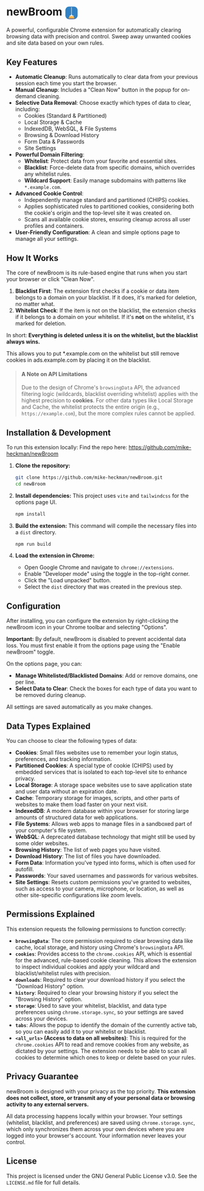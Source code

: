# newBroom <img src="public/images/icon128.png" width="36" alt="newBroom icon" valign="middle" />

A powerful, configurable Chrome extension for automatically clearing browsing data with precision and control. Sweep away unwanted cookies and site data based on your own rules.

## Key Features
-   **Automatic Cleanup**: Runs automatically to clear data from your previous session each time you start the browser.
-   **Manual Cleanup**: Includes a "Clean Now" button in the popup for on-demand cleaning.
-   **Selective Data Removal**: Choose exactly which types of data to clear, including:
    -   Cookies (Standard & Partitioned)
    -   Local Storage & Cache
    -   IndexedDB, WebSQL, & File Systems
    -   Browsing & Download History
    -   Form Data & Passwords
    -   Site Settings
-   **Powerful Domain Filtering**:
    -   **Whitelist**: Protect data from your favorite and essential sites.
    -   **Blacklist**: Force-delete data from specific domains, which overrides any whitelist rules.
    -   **Wildcard Support**: Easily manage subdomains with patterns like `*.example.com`.
-   **Advanced Cookie Control**:
    -   Independently manage standard and partitioned (CHIPS) cookies.
    -   Applies sophisticated rules to partitioned cookies, considering both the cookie's origin and the top-level site it was created on.
    -   Scans all available cookie stores, ensuring cleanup across all user profiles and containers.
-   **User-Friendly Configuration**: A clean and simple options page to manage all your settings.

## How It Works

The core of newBroom is its rule-based engine that runs when you start your browser or click "Clean Now".

1.  **Blacklist First**: The extension first checks if a cookie or data item belongs to a domain on your blacklist. If it does, it's marked for deletion, no matter what.
2.  **Whitelist Check**: If the item is not on the blacklist, the extension checks if it belongs to a domain on your whitelist. If it's **not** on the whitelist, it's marked for deletion.

In short: **Everything is deleted unless it is on the whitelist, but the blacklist always wins.**

This allows you to put *.example.com on the whitelist but still remove cookies in ads.example.com by placing it on the blacklist.

> #### A Note on API Limitations
>
> Due to the design of Chrome's `browsingData` API, the advanced filtering logic (wildcards, blacklist overriding whitelist) applies with the highest precision to **cookies**. For other data types like Local Storage and Cache, the whitelist protects the entire origin (e.g., `https://example.com`), but the more complex rules cannot be applied.

## Installation & Development

To run this extension locally:
Find the repo here: https://github.com/mike-heckman/newBroom
1.  **Clone the repository:**
    ```sh
    git clone https://github.com/mike-heckman/newBroom.git
    cd newBroom
    ```

2.  **Install dependencies:**
    This project uses `vite` and `tailwindcss` for the options page UI.
    ```sh
    npm install
    ```

3.  **Build the extension:**
    This command will compile the necessary files into a `dist` directory.
    ```sh
    npm run build
    ```

4.  **Load the extension in Chrome:**
    -   Open Google Chrome and navigate to `chrome://extensions`.
    -   Enable "Developer mode" using the toggle in the top-right corner.
    -   Click the "Load unpacked" button.
    -   Select the `dist` directory that was created in the previous step.

## Configuration

After installing, you can configure the extension by right-clicking the newBroom icon in your Chrome toolbar and selecting "Options".

**Important:** By default, newBroom is disabled to prevent accidental data loss. You must first enable it from the options page using the "Enable newBroom" toggle.

On the options page, you can:
-   **Manage Whitelisted/Blacklisted Domains**: Add or remove domains, one per line.
-   **Select Data to Clear**: Check the boxes for each type of data you want to be removed during cleanup.

All settings are saved automatically as you make changes.

## Data Types Explained

You can choose to clear the following types of data:

*   **Cookies**: Small files websites use to remember your login status, preferences, and tracking information.
*   **Partitioned Cookies**: A special type of cookie (CHIPS) used by embedded services that is isolated to each top-level site to enhance privacy.
*   **Local Storage**: A storage space websites use to save application state and user data without an expiration date.
*   **Cache**: Temporary storage for images, scripts, and other parts of websites to make them load faster on your next visit.
*   **IndexedDB**: A modern database within your browser for storing large amounts of structured data for web applications.
*   **File Systems**: Allows web apps to manage files in a sandboxed part of your computer's file system.
*   **WebSQL**: A deprecated database technology that might still be used by some older websites.
*   **Browsing History**: The list of web pages you have visited.
*   **Download History**: The list of files you have downloaded.
*   **Form Data**: Information you've typed into forms, which is often used for autofill.
*   **Passwords**: Your saved usernames and passwords for various websites.
*   **Site Settings**: Resets custom permissions you've granted to websites, such as access to your camera, microphone, or location, as well as other site-specific configurations like zoom levels.

## Permissions Explained

This extension requests the following permissions to function correctly:

*   **`browsingData`**: The core permission required to clear browsing data like cache, local storage, and history using Chrome's `browsingData` API.
*   **`cookies`**: Provides access to the `chrome.cookies` API, which is essential for the advanced, rule-based cookie cleaning. This allows the extension to inspect individual cookies and apply your wildcard and blacklist/whitelist rules with precision.
*   **`downloads`**: Required to clear your download history if you select the "Download History" option.
*   **`history`**: Required to clear your browsing history if you select the "Browsing History" option.
*   **`storage`**: Used to save your whitelist, blacklist, and data type preferences using `chrome.storage.sync`, so your settings are saved across your devices.
*   **`tabs`**: Allows the popup to identify the domain of the currently active tab, so you can easily add it to your whitelist or blacklist.
*   **`<all_urls>` (Access to data on all websites)**: This is required for the `chrome.cookies` API to read and remove cookies from any website, as dictated by your settings. The extension needs to be able to scan all cookies to determine which ones to keep or delete based on your rules.

## Privacy Guarantee

newBroom is designed with your privacy as the top priority. **This extension does not collect, store, or transmit any of your personal data or browsing activity to any external servers.**

All data processing happens locally within your browser. Your settings (whitelist, blacklist, and preferences) are saved using `chrome.storage.sync`, which only synchronizes them across your own devices where you are logged into your browser's account. Your information never leaves your control.

## License

This project is licensed under the GNU General Public License v3.0. See the `LICENSE.md` file for full details.
